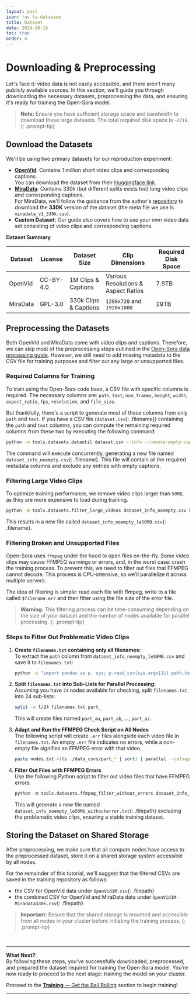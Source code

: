 ```yaml
---
layout: post
icon: fas fa-database
title: Dataset
date: 2024-10-16
toc: true
order: 4
---
```


# Downloading & Preprocessing
Let's face it: video data is not easily accessible, and there aren't many publicly available sources. In this section, we'll guide you through downloading the necessary datasets, preprocessing the data, and ensuring it's ready for training the Open-Sora model.

> **Note:** Ensure you have sufficient storage space and bandwidth to download these large datasets. The total required disk space is `~37TB`.
{: .prompt-tip}

## **Download the Datasets**
We'll be using two primary datasets for our reproduction experiment:
* **[OpenVid](https://github.com/NJU-PCALab/OpenVid-1M)**: Contains 1 million short video clips and corresponding captions.  
  You can download the dataset from their [Huggingface link](https://huggingface.co/datasets/nkp37/OpenVid-1M).  
* **[MiraData](https://github.com/mira-space/MiraData)**: Contains 330k (but different splits exists too) long video clips and corresponding captions.  
  For MiraData, we'll follow the guidance from the author's [repository](https://github.com/mira-space/MiraData/tree/v1?tab=readme-ov-file#download) to download the **330K** version of the dataset (the meta file we use is `miradata_v1_330k.csv`).  
* **Custom Dataset**: Our guide also covers how to use your own video data set consisting of video clips and corresponding captions.

**Dataset Summary**

Dataset | License | Dataset Size | Clip Dimensions | Required Disk Space
--------| ------- | ------------ | --------------- | -------------------
OpenVid | CC-BY-4.0 | 1M Clips & Captions | Various Resolutions & Aspect Ratios | 7.9TB                    
MiraData | GPL-3.0 | 330k Clips & Captions | `1280x720` and `1920x1080`  | 29TB                    


## **Preprocessing the Datasets**
Both OpenVid and MiraData come with video clips and captions. Therefore, we can skip most of the preprocessing steps outlined in the [Open-Sora data processing guide](https://github.com/hpcaitech/Open-Sora/blob/main/docs/data_processing.md). However, we still need to add missing metadata to the CSV file for training purposes and filter out any large or unsupported files.

### **Required Columns for Training**
To train using the Open-Sora code base, a CSV file with specific columns is required. The necessary columns are: `path`, `text`, `num_frames`, `height`, `width`, `aspect_ratio`, `fps`, `resolution`, and `file_size`.

But thankfully, there's a script to generate most of these columns from only `path` and `text`.
If you have a CSV file (`dataset.csv`{: .filename}) containing the `path` and `text` columns, you can compute the remaining required columns from these two by executing the following command:

```bash
python -m tools.datasets.datautil dataset.csv --info --remove-empty-caption
```
The command will execute concurrently, generating a new file named `dataset_info_noempty.csv`{: .filename}. This file will contain all the required metadata columns and exclude any entries with empty captions.

### **Filtering Large Video Clips**
To optimize training performance, we remove video clips larger than `50MB`, as they are more expensive to load during training.

```bash
python -m tools.datasets.filter_large_videos dataset_info_noempty.csv 50
```
This results in a new file called `dataset_info_noempty_le50MB.csv`{: .filename}.


### **Filtering Broken and Unsupported Files**
Open-Sora uses `ffmpeg` under the hood to open files on-the-fly.
Some video clips may cause FFMPEG warnings or errors, and, in the worst case: crash the training process. To prevent this, we need to filter out files that FFMPEG cannot decode. This process is CPU-intensive, so we'll parallelize it across multiple servers.

The idea of filtering is simple: read each file with ffmpeg, write to a file called `$filename.err` and then filter using the file size of the error file.

> **Warning:** This filtering process can be time-consuming depending on the size of your dataset and the number of nodes available for parallel processing.
{: .prompt-tip}

### **Steps to Filter Out Problematic Video Clips**

1. **Create `filenames.txt` containing only all filenames:**  
   To extract the `path` column from `dataset_info_noempty_le50MB.csv` and save it to `filenames.txt`:
   ```bash
   python -c "import pandas as p, sys; p.read_csv(sys.argv[1]).path.to_csv(sys.argv[2], index=0, header=0)" dataset_info_noempty_le50MB.csv filenames.txt
   ```
2. **Split `filenames.txt` into Sub-Lists for Parallel Processing:**  
   Assuming you have `24` nodes available for checking, split `filenames.txt` into 24 sub-lists:
   ```bash
   split -n l/24 filenames.txt part_
   ```
   This will create files named `part_aa`, `part_ab`, ..., `part_az`.
3. **Adapt and Run the FFMPEG Check Script on All Nodes**  
   The following script will create `.err` files alongside each video file in `filenames.txt`. An empty `.err` file indicates no errors, while a non-empty file signifies an FFMPEG error with that video.

   ```bash
   paste nodes.txt <(ls ./data_csvs/part_* | sort) | parallel --colsep '\t' ssh -tt {1} "bash $(pwd)/tools/datasets/ffmpeg_check_parallel.sh $(pwd)/{2}"
   ```
4. **Filter Out Files with FFMPEG Errors**  
   Use the following Python script to filter out video files that have FFMPEG errors:
   ```python
   python -m tools.datasets.ffmpeg_filter_without_errors dataset_info_noempty_le50Mb.txt
   ```

   This will generate a new file named `dataset_info_noempty_le50Mb_withouterror.txt`{: .filepath} excluding the problematic video clips, ensuring a stable training dataset.


## **Storing the Dataset on Shared Storage**

After preprocessing, we make sure that all compute nodes have access to the preprocessed dataset, store it on a shared storage system accessible by all nodes.

For the remainder of this tutorial, we'll suggest that the filtered CSVs are saved in the training repository as follows:
- the CSV for OpenVid data under `OpenVid1M.csv`{: .filepath}
- the combined CSV for OpenVid and MiraData data under `OpenVid1M-Miradata330k.csv`{: .filepath}

> **Important:** Ensure that the shared storage is mounted and accessible from all nodes in your cluster before initiating the training process.
{: .prompt-tip}


<br/>

---

**What Next?**:  
By following these steps, you've successfully downloaded, preprocessed, and prepared the dataset required for training the Open-Sora model. You're now ready to proceed to the next stage: training the model on your cluster.

Proceed to the [**Training** — Get the Ball Rolling](../training) section to begin training!

---
